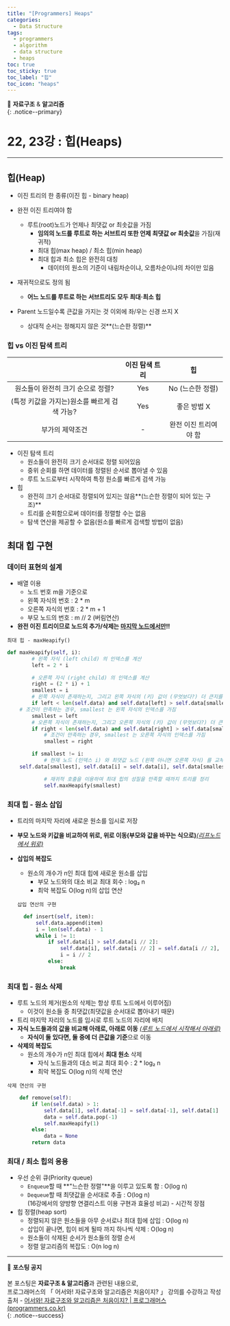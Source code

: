 ```yaml
---
title: "[Programmers] Heaps"
categories:
  - Data Structure
tags:
  - programmers
  - algorithm
  - data structure
  - heaps
toc: true
toc_sticky: true
toc_label: "힙"
toc_icon: "heaps"
---
```


📌 **자료구조** & **알고리즘**<br>
{: .notice--primary}

# 22, 23강 : 힙(Heaps)
---
## 힙(Heap)
- 이진 트리의 한 종류(이진 힙 - binary heap)
- 완전 이진 트리여야 함
  - 루트(root)노드가 언제나 최댓값 or 최솟값을 가짐
    - **임의의 노드를 루트로 하는 서브트리 또한 언제 최댓값 or 최솟값**을 가짐(재귀적)
    - 최대 힙(max heap) / 최소 힙(min heap)
    - 최대 힙과 최소 힙은 완전히 대칭
      - 데이터의 원소의 기준이 내림차순이냐, 오름차순이냐의 차이만 있음


- 재귀적으로도 정의 됨
  - **어느 노드를 루트로 하는 서브트리도 모두 최대·최소 힙**


- Parent 노드일수록 큰값을 가지는 것 이외에 좌/우는 신경 쓰지 X
  - 상대적 순서는 정해지지 않은 것**(느슨한 정렬)**


### 힙 vs 이진 탐색 트리
|<center></center>|<center>이진 탐색 트리</center>|<center>힙</center>|
|:---:|:---:|:---:|
|원소들이 완전히 크기 순으로 정렬?|Yes|No (느슨한 정렬)|
|(특정 키값을 가지는)원소를 빠르게 검색 가능?|Yes|좋은 방법 X|
|부가의 제약조건|-|완전 이진 트리여야 함|

- 이진 탐색 트리
  - 원소들이 완전히 크기 순서대로 정렬 되어있음
  - 중위 순회를 하면 데이터를 정렬된 순서로 뽑아낼 수 있음
  - 루트 노드로부터 시작하여 특정 원소를 빠르게 검색 가능
- 힙
  - 완전히 크기 순서대로 정렬되어 있지는 않음**(느슨한 정렬이 되어 있는 구조)**
  - 트리를 순회함으로써 데이터를 정렬할 수는 없음
  - 탐색 연산을 제공할 수 없음(원소를 빠르게 검색할 방법이 없음)

## 최대 힙 구현

### 데이터 표현의 설계
- 배열 이용
  - 노드 번호 m을 기준으로
  - 왼쪽 자식의 번호 : 2 * m
  - 오른쪽 자식의 번호 : 2 * m + 1
  - 부모 노드의 번호 : m // 2 (버림연산)
- **완전 이진 트리이므로 노드의 추가/삭제는 <u>마지막 노드에서만</u>!!**

```최대 힙 - maxHeapify()```
```python
def maxHeapify(self, i):
        # 왼쪽 자식 (left child) 의 인덱스를 계산
        left = 2 * i

        # 오른쪽 자식 (right child) 의 인덱스를 계산
        right = (2 * i) + 1
        smallest = i
        # 왼쪽 자식이 존재하는지, 그리고 왼쪽 자식의 (키) 값이 (무엇보다?) 더 큰지를 판단
        if left < len(self.data) and self.data[left] > self.data[smallest]:            
	# 조건이 만족하는 경우, smallest 는 왼쪽 자식의 인덱스를 가짐
       	smallest = left
        # 오른쪽 자식이 존재하는지, 그리고 오른쪽 자식의 (키) 값이 (무엇보다?) 더 큰지를 판단
        if right < len(self.data) and self.data[right] > self.data[smallest]:
            # 조건이 만족하는 경우, smallest 는 오른쪽 자식의 인덱스를 가짐
            smallest = right

        if smallest != i:
            # 현재 노드 (인덱스 i) 와 최댓값 노드 (왼쪽 아니면 오른쪽 자식) 를 교체     
	self.data[smallest], self.data[i] = self.data[i], self.data[smallest]

            # 재귀적 호출을 이용하여 최대 힙의 성질을 만족할 때까지 트리를 정리
            self.maxHeapify(smallest)
```


### 최대 힙 - 원소 삽입
- 트리의 마지막 자리에 새로운 원소를 임시로 저장
- **부모 노드와 키값을 비교하여 위로, 위로 이동(부모와 값을 바꾸는 식으로)**<u>*(리프노드에서 위로)*</u>
- **삽입의 복잡도**
  - 원소의 개수가 n인 최대 힙에 새로운 원소를 삽입
    - 부모 노드와의 대소 비교 최대 회수 : log₂ n
    - 최악 복잡도 O(log n)의 삽입 연산


  ```삽입 연산의 구현```  
  ```python
    def insert(self, item):
        self.data.append(item)
        i = len(self.data) - 1
        while i != 1:
            if self.data[i] > self.data[i // 2]:
                self.data[i], self.data[i // 2] = self.data[i // 2], self.data[i]
                i = i // 2
            else:
                break
  ```

### 최대 힙 - 원소 삭제
- 루트 노드의 제거(원소의 삭제는 항상 루트 노드에서 이루어짐)
  - 이것이 원소들 중 최댓값(최댓값을 순서대로 뽑아내기 때문)
- 트리 마지막 자리의 노드를 임시로 루트 노드의 자리에 배치
- **자식 노드들과의 값을 비교해 아래로, 아래로 이동** <u>*(루트 노드에서 시작해서 아래로)*</u>
  - **자식이 둘 있다면, 둘 중에 더 큰값을 기준**으로 이동
- **삭제의 복잡도**
  - 원소의 개수가 n인 최대 힙에서 **최대 원소** 삭제
    - 자식 노드들과의 대소 비교 최대 회수 : 2 * log₂ n
    - 최악 복잡도 O(log n)의 삭제 연산

```삭제 연산의 구현```
```python
    def remove(self):
        if len(self.data) > 1:
            self.data[1], self.data[-1] = self.data[-1], self.data[1]
            data = self.data.pop(-1)
            self.maxHeapify(1)
        else:
            data = None
        return data
```

### 최대 / 최소 힙의 응용
- 우선 순위 큐(Priority queue)
  - ```Enqueue```할 때 **"느슨한 정렬"**을 이루고 있도록 함 : O(log n)
  - ```Dequeue```할 때 최댓값을 순서대로 추출 : O(log n)  
  (16강에서의 양방향 연결리스트 이용 구현과 효율성 비교) - 시간적 장점
- 힙 정렬(heap sort)
  - 정렬되지 않은 원소들을 아무 순서로나 최대 힙에 삽입 : O(log n)
  - 삽입이 끝나면, 힙이 비게 될따 까지 하나씩 삭제 : O(log n)
  - 원소들이 삭제된 순서가 원소들의 정렬 순서
  - 정렬 알고리즘의 복잡도 : O(n log n)

---



🔔 **포스팅 공지** <br><br>
본 포스팅은 **자료구조 & 알고리즘**과 관련된 내용으로,<br>
프로그래머스의 「 어서와! 자료구조와 알고리즘은 처음이지? 」 강의를 수강하고 작성<br>
출처 - [어서와! 자료구조와 알고리즘은 처음이지? | 프로그래머스 (programmers.co.kr)](https://programmers.co.kr/learn/courses/57)<br>
{: .notice--success}